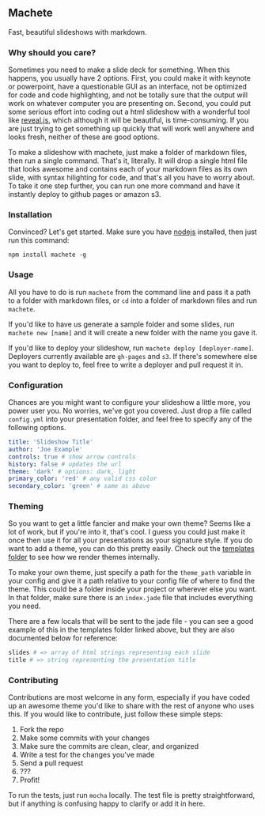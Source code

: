 Machete
-------

Fast, beautiful slideshows with markdown.


### Why should you care?

Sometimes you need to make a slide deck for something. When this happens, you usually have 2 options. First, you could make it with keynote or powerpoint, have a questionable GUI as an interface, not be optimized for code and code highlighting, and not be totally sure that the output will work on whatever computer you are presenting on. Second, you could put some serious effort into coding out a html slideshow with a wonderful tool like [reveal.js](https://github.com/hakimel/reveal.js), which although it will be beautiful, is time-consuming. If you are just trying to get something up quickly that will work well anywhere and looks fresh, neither of these are good options.

To make a slideshow with machete, just make a folder of markdown files, then run a single command. That's it, literally. It will drop a single html file that looks awesome and contains each of your markdown files as its own slide, with syntax hilighting for code, and that's all you have to worry about. To take it one step further, you can run one more command and have it instantly deploy to github pages or amazon s3.

### Installation

Convinced? Let's get started. Make sure you have [nodejs](http://nodejs.org) installed, then just run this command:

`npm install machete -g`

### Usage

All you have to do is run `machete` from the command line and pass it a path to a folder with markdown files, or `cd` into a folder of markdown files and run `machete`.

If you'd like to have us generate a sample folder and some slides, run `machete new [name]` and it will create a new folder with the name you gave it.

If you'd like to deploy your slideshow, run `machete deploy [deployer-name]`. Deployers currently available are `gh-pages` and `s3`. If there's somewhere else you want to deploy to, feel free to write a deployer and pull request it in.

### Configuration

Chances are you might want to configure your slideshow a little more, you power user you. No worries, we've got you covered. Just drop a file called `config.yml` into your presentation folder, and feel free to specify any of the following options.

```yaml
title: 'Slideshow Title'
author: 'Joe Example'
controls: true # show arrow controls
history: false # updates the url
theme: 'dark' # options: dark, light
primary_color: 'red' # any valid css color
secondary_color: 'green' # same as above
```

### Theming

So you want to get a little fancier and make your own theme? Seems like a lot of work, but if you're into it, that's cool. I guess you could just make it once then use it for all your presentations as your signature style. If you do want to add a theme, you can do this pretty easily. Check out the [templates folder](#) to see how we render themes internally.

To make your own theme, just specify a path for the `theme_path` variable in your config and give it a path relative to your config file of where to find the theme. This could be a folder inside your project or wherever else you want. In that folder, make sure there is an `index.jade` file that includes everything you need.

There are a few locals that will be sent to the jade file - you can see a good example of this in the templates folder linked above, but they are also documented below for reference:

```ruby
slides # => array of html strings representing each slide
title # => string representing the presentation title
```

### Contributing

Contributions are most welcome in any form, especially if you have coded up an awesome theme you'd like to share with the rest of anyone who uses this. If you would like to contribute, just follow these simple steps:

1. Fork the repo
2. Make some commits with your changes
3. Make sure the commits are clean, clear, and organized
4. Write a test for the changes you've made
5. Send a pull request
6. ???
7. Profit!

To run the tests, just run `mocha` locally. The test file is pretty straightforward, but if anything is confusing happy to clarify or add it in here.
